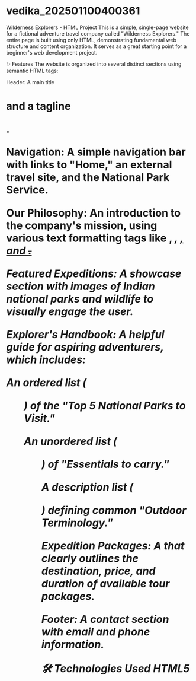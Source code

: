 # vedika_202501100400361

Wilderness Explorers - HTML Project
This is a simple, single-page website for a fictional adventure travel company called "Wilderness Explorers." The entire page is built using only HTML, demonstrating fundamental web structure and content organization. It serves as a great starting point for a beginner's web development project.

✨ Features
The website is organized into several distinct sections using semantic HTML tags:

Header: A main title <h1> and a tagline <p>.

Navigation: A simple navigation bar with links to "Home," an external travel site, and the National Park Service.

Our Philosophy: An introduction to the company's mission, using various text formatting tags like <strong>, <em>, <ins>, and <del>.

Featured Expeditions: A showcase section with images of Indian national parks and wildlife to visually engage the user.

Explorer's Handbook: A helpful guide for aspiring adventurers, which includes:

An ordered list (<ol>) of the "Top 5 National Parks to Visit."

An unordered list (<ul>) of "Essentials to carry."

A description list (<dl>) defining common "Outdoor Terminology."

Expedition Packages: A <table> that clearly outlines the destination, price, and duration of available tour packages.

Footer: A contact section with email and phone information.

🛠 Technologies Used
HTML5
